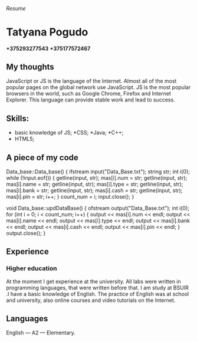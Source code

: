 ###### Resume
# Tatyana Pogudo
**+375293277543**
**+375177572467**
## My thoughts
JavaScript or JS is the language of the Internet. Almost all of the most popular pages on the global network use JavaScript. JS is the most popular browsers in the world, such as Google Chrome, Firefox and Internet Explorer. This language can provide stable work and lead to success.
## Skills: 
* basic knowledge of JS;
*CSS;
*Java;
*C++;
* HTML5;
## A piece of my code
Data_base::Data_base()
{
	ifstream input("Data_Base.txt");
	string str;
	int i(0);
	while (!input.eof())
	{
		getline(input, str);
		mas[i].num = str;
		getline(input, str);
		mas[i].name = str;
		getline(input, str);
		mas[i].type = str;
		getline(input, str);
		mas[i].bank = str;
		getline(input, str);
		mas[i].cash = str;
		getline(input, str);
		mas[i].pin = str;
		i++;
	}
	count_num = i;
	input.close();
}

void Data_base::updDataBase()
{
	ofstream output("Data_Base.txt");
	int i(0);
	for (int i = 0; i < count_num; i++)
	{
		output << mas[i].num << endl;
		output << mas[i].name << endl;
		output << mas[i].type << endl;
		output << mas[i].bank << endl;
		output << mas[i].cash << endl;
		output << mas[i].pin << endl;
	}
	output.close();
}


## Experience
### Higher education  
At the moment I get experience at the university. All labs were written in programming languages, that were written before that.
I am study at BSUIR
.I have a basic knowledge of English. 
The practice of English was at school and university, also online courses and video tutorials on the Internet.
## Languages  
English — A2 — Elementary.  
